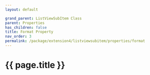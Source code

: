 ```yaml
---
layout: default

grand_parent: ListViewSubItem Class
parent: Properties
has_children: false
title: Format Property
nav_order: 3
permalink: /package/extension4/listviewsubitem/properties/format
---
```

# {{ page.title }}